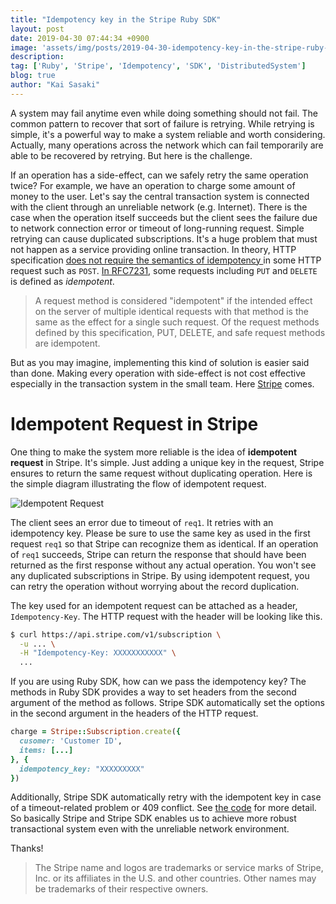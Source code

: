 ```yaml
---
title: "Idempotency key in the Stripe Ruby SDK"
layout: post
date: 2019-04-30 07:44:34 +0900
image: 'assets/img/posts/2019-04-30-idempotency-key-in-the-stripe-ruby-sdk/catch.png'
description:
tag: ['Ruby', 'Stripe', 'Idempotency', 'SDK', 'DistributedSystem']
blog: true
author: "Kai Sasaki"
---
```


A system may fail anytime even while doing something should not fail. The common pattern to recover that sort of failure is retrying. While retrying is simple, it's a powerful way to make a system reliable and worth considering. Actually, many operations across the network which can fail temporarily are able to be recovered by retrying. But here is the challenge.

If an operation has a side-effect, can we safely retry the same operation twice? For example, we have an operation to charge some amount of money to the user. Let's say the central transaction system is connected with the client through an unreliable network (e.g. Internet). There is the case when the operation itself succeeds but the client sees the failure due to network connection error or timeout of long-running request. Simple retrying can cause duplicated subscriptions. It's a huge problem that must not happen as a service providing online transaction. In theory, HTTP specification [does not require the semantics of idempotency ](https://stackoverflow.com/questions/45016234/what-is-idempotency-in-http-methods) in some HTTP request such as `POST`. [In RFC7231](https://tools.ietf.org/html/rfc7231#section-4.2.2), some requests including `PUT` and `DELETE` is defined as *idempotent*.

>  A request method is considered "idempotent" if the intended effect on
   the server of multiple identical requests with that method is the same as the effect for a single such request.  Of the request methods
   defined by this specification, PUT, DELETE, and safe request methods
   are idempotent.

But as you may imagine, implementing this kind of solution is easier said than done. Making every operation with side-effect is not cost effective especially in the transaction system in the small team. Here [Stripe](https://stripe.com/) comes.

# Idempotent Request in Stripe

One thing to make the system more reliable is the idea of **idempotent request** in Stripe. It's simple. Just adding a unique key in the request, Stripe ensures to return the same request without duplicating operation. Here is the simple diagram illustrating the flow of idempotent request.

![Idempotent Request](/assets/img/posts/2019-04-30-idempotency-key-in-the-stripe-ruby-sdk/idempotent-request.png)

The client sees an error due to timeout of `req1`. It retries with an idempotency key. Please be sure to use the same key as used in the first request `req1` so that Stripe can recognize them as identical. If an operation of `req1` succeeds, Stripe can return the response that should have been returned as the first response without any actual operation. You won't see any duplicated subscriptions in Stripe. By using idempotent request, you can retry the operation without worrying about the record duplication.

The key used for an idempotent request can be attached as a header, `Idempotency-Key`. The HTTP request with the header will be looking like this.

```bash
$ curl https://api.stripe.com/v1/subscription \
  -u ... \
  -H "Idempotency-Key: XXXXXXXXXXX" \
  ...
```

If you are using Ruby SDK, how can we pass the idempotency key? The methods in Ruby SDK provides a way to set headers from the second argument of the method as follows. Stripe SDK automatically set the options in the second argument in the headers of the HTTP request.

```ruby
charge = Stripe::Subscription.create({
  cusomer: 'Customer ID',
  items: [...]
}, {
  idempotency_key: "XXXXXXXXX"
})
```

Additionally, Stripe SDK automatically retry with the idempotent key in case of a timeout-related problem or 409 conflict. See [the code](onsole.treasuredata.com) for more detail. So basically Stripe and Stripe SDK enables us to achieve more robust transactional system even with the unreliable network environment.

Thanks!

> The Stripe name and logos are trademarks or service marks of Stripe, Inc. or its affiliates in the U.S. and other countries. Other names may be trademarks of their respective owners.
